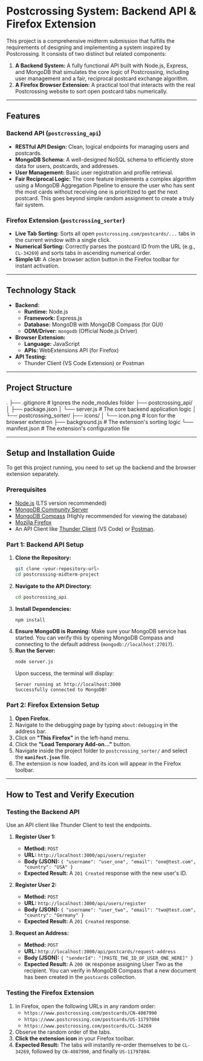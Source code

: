 # Postcrossing System: Backend API & Firefox Extension

This project is a comprehensive midterm submission that fulfills the requirements of designing and implementing a system inspired by Postcrossing. It consists of two distinct but related components:

1.  **A Backend System:** A fully functional API built with Node.js, Express, and MongoDB that simulates the core logic of Postcrossing, including user management and a fair, reciprocal postcard exchange algorithm.
2.  **A Firefox Browser Extension:** A practical tool that interacts with the real Postcrossing website to sort open postcard tabs numerically.

---

## Features

### Backend API (`postcrossing_api`)
-   **RESTful API Design:** Clean, logical endpoints for managing users and postcards.
-   **MongoDB Schema:** A well-designed NoSQL schema to efficiently store data for users, postcards, and addresses.
-   **User Management:** Basic user registration and profile retrieval.
-   **Fair Reciprocal Logic:** The core feature implements a complex algorithm using a MongoDB Aggregation Pipeline to ensure the user who has sent the most cards without receiving one is prioritized to get the next postcard. This goes beyond simple random assignment to create a truly fair system.

### Firefox Extension (`postcrossing_sorter`)
-   **Live Tab Sorting:** Sorts all open `postcrossing.com/postcards/...` tabs in the current window with a single click.
-   **Numerical Sorting:** Correctly parses the postcard ID from the URL (e.g., `CL-34269`) and sorts tabs in ascending numerical order.
-   **Simple UI:** A clean browser action button in the Firefox toolbar for instant activation.

---

## Technology Stack

-   **Backend:**
    -   **Runtime:** Node.js
    -   **Framework:** Express.js
    -   **Database:** MongoDB with MongoDB Compass (for GUI)
    -   **ODM/Driver:** `mongodb` (Official Node.js Driver)
-   **Browser Extension:**
    -   **Language:** JavaScript
    -   **APIs:** WebExtensions API (for Firefox)
-   **API Testing:**
    -   Thunder Client (VS Code Extension) or Postman

---

## Project Structure
.
├── .gitignore # Ignores the node_modules folder
├── postcrossing_api/
│ ├── package.json
│ └── server.js # The core backend application logic
│
└── postcrossing_sorter/
├── icons/
│ └── icon.png # Icon for the browser extension
├── background.js # The extension's sorting logic
└── manifest.json # The extension's configuration file

---

## Setup and Installation Guide

To get this project running, you need to set up the backend and the browser extension separately.

### Prerequisites
-   [Node.js](https://nodejs.org/en/) (LTS version recommended)
-   [MongoDB Community Server](https://www.mongodb.com/try/download/community)
-   [MongoDB Compass](https://www.mongodb.com/products/compass) (Highly recommended for viewing the database)
-   [Mozilla Firefox](https://www.mozilla.org/en-US/firefox/new/)
-   An API Client like [Thunder Client](https://www.thunderclient.com/) (VS Code) or [Postman](https://www.postman.com/downloads/).

### Part 1: Backend API Setup

1.  **Clone the Repository:**
    ```bash
    git clone <your-repository-url>
    cd postcrossing-midterm-project
    ```
2.  **Navigate to the API Directory:**
    ```bash
    cd postcrossing_api
    ```
3.  **Install Dependencies:**
    ```bash
    npm install
    ```
4.  **Ensure MongoDB is Running:** Make sure your MongoDB service has started. You can verify this by opening MongoDB Compass and connecting to the default address (`mongodb://localhost:27017`).
5.  **Run the Server:**
    ```bash
    node server.js
    ```
    Upon success, the terminal will display:
    ```
    Server running at http://localhost:3000
    Successfully connected to MongoDB!
    ```

### Part 2: Firefox Extension Setup

1.  **Open Firefox.**
2.  Navigate to the debugging page by typing `about:debugging` in the address bar.
3.  Click on **"This Firefox"** in the left-hand menu.
4.  Click the **"Load Temporary Add-on..."** button.
5.  Navigate inside the project folder to `postcrossing_sorter/` and select the **`manifest.json`** file.
6.  The extension is now loaded, and its icon will appear in the Firefox toolbar.

---

## How to Test and Verify Execution

### Testing the Backend API

Use an API client like Thunder Client to test the endpoints.

1.  **Register User 1:**
    -   **Method:** `POST`
    -   **URL:** `http://localhost:3000/api/users/register`
    -   **Body (JSON):** `{ "username": "user_one", "email": "one@test.com", "country": "USA" }`
    -   **Expected Result:** A `201 Created` response with the new user's ID.

2.  **Register User 2:**
    -   **Method:** `POST`
    -   **URL:** `http://localhost:3000/api/users/register`
    -   **Body (JSON):** `{ "username": "user_two", "email": "two@test.com", "country": "Germany" }`
    -   **Expected Result:** A `201 Created` response.

3.  **Request an Address:**
    -   **Method:** `POST`
    -   **URL:** `http://localhost:3000/api/postcards/request-address`
    -   **Body (JSON):** `{ "senderId": "[PASTE_THE_ID_OF_USER_ONE_HERE]" }`
    -   **Expected Result:** A `200 OK` response assigning User Two as the recipient. You can verify in MongoDB Compass that a new document has been created in the `postcards` collection.

### Testing the Firefox Extension

1.  In Firefox, open the following URLs in any random order:
    -   `https://www.postcrossing.com/postcards/CN-4087990`
    -   `https://www.postcrossing.com/postcards/US-11797804`
    -   `https://www.postcrossing.com/postcards/CL-34269`
2.  Observe the random order of the tabs.
3.  **Click the extension icon** in your Firefox toolbar.
4.  **Expected Result:** The tabs will instantly re-order themselves to be `CL-34269`, followed by `CN-4087990`, and finally `US-11797804`.
